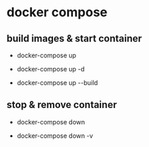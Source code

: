 # docker compose

## build images & start container
* docker-compose up
<!-- -d ==> ditached mode -->
* docker-compose up -d
<!-- force new build images -->
* docker-compose up --build


## stop & remove container
* docker-compose down
<!-- -v flag remove volume -->
* docker-compose down -v